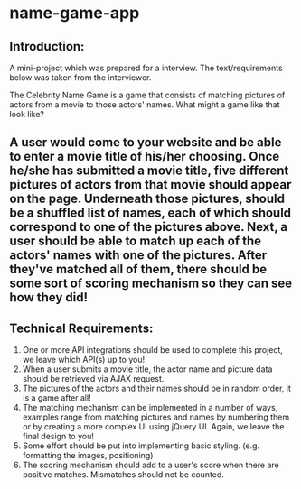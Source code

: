 # name-game-app

## Introduction:
 A mini-project which was prepared for a interview. The text/requirements below was taken from the interviewer.

The Celebrity Name Game is a game that consists of matching pictures of actors from a movie to those
actors' names. What might a game like that look like?

A user would come to your website and be able to enter a movie title of his/her choosing. Once he/she
has submitted a movie title, five different pictures of actors from that movie should appear on the page.
Underneath those pictures, should be a shuffled list of names, each of which should correspond to one of
the pictures above. Next, a user should be able to match up each of the actors' names with one of the
pictures. After they've matched all of them, there should be some sort of scoring mechanism so they can
see how they did!
--
## Technical Requirements:
1. One or more API integrations should be used to complete this project, we leave which API(s) up to you!
2. When a user submits a movie title, the actor name and picture data should be retrieved via AJAX request.
3. The pictures of the actors and their names should be in random order, it is a game after all!
4. The matching mechanism can be implemented in a number of ways, examples range from matching pictures
   and names by numbering them or by creating a more complex UI using jQuery UI. Again, we leave the final
   design to you!
5. Some effort should be put into implementing basic styling. (e.g. formatting the images, positioning)
6. The scoring mechanism should add to a user's score when there are positive matches. Mismatches should
   not be counted.

